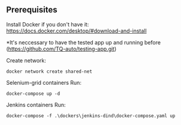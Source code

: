 ## Prerequisites

Install Docker if you don't have it: https://docs.docker.com/desktop/#download-and-install

*It's neccessary to have the tested app up and running before (https://github.com/TQ-auto/testing-app.git)

Create network:
```
docker network create shared-net
```

Selenium-grid containers
Run:
```
docker-compose up -d
```

Jenkins containers
Run:
```
docker-compose -f .\dockers\jenkins-dind\docker-compose.yaml up
```



